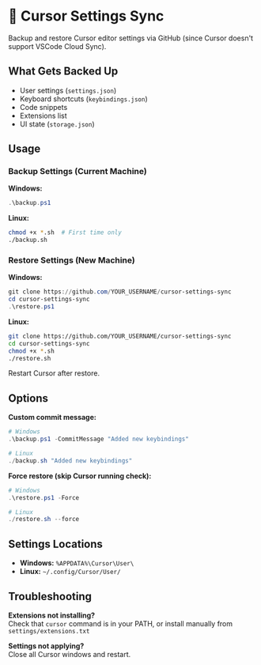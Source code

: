 # 🔄 Cursor Settings Sync

Backup and restore Cursor editor settings via GitHub (since Cursor doesn't support VSCode Cloud Sync).

## What Gets Backed Up

- User settings (`settings.json`)
- Keyboard shortcuts (`keybindings.json`)
- Code snippets
- Extensions list
- UI state (`storage.json`)

## Usage

### Backup Settings (Current Machine)

**Windows:**
```powershell
.\backup.ps1
```

**Linux:**
```bash
chmod +x *.sh  # First time only
./backup.sh
```

### Restore Settings (New Machine)

**Windows:**
```powershell
git clone https://github.com/YOUR_USERNAME/cursor-settings-sync
cd cursor-settings-sync
.\restore.ps1
```

**Linux:**
```bash
git clone https://github.com/YOUR_USERNAME/cursor-settings-sync
cd cursor-settings-sync
chmod +x *.sh
./restore.sh
```

Restart Cursor after restore.

## Options

**Custom commit message:**
```powershell
# Windows
.\backup.ps1 -CommitMessage "Added new keybindings"

# Linux
./backup.sh "Added new keybindings"
```

**Force restore (skip Cursor running check):**
```powershell
# Windows
.\restore.ps1 -Force

# Linux
./restore.sh --force
```

## Settings Locations

- **Windows:** `%APPDATA%\Cursor\User\`
- **Linux:** `~/.config/Cursor/User/`

## Troubleshooting

**Extensions not installing?**  
Check that `cursor` command is in your PATH, or install manually from `settings/extensions.txt`

**Settings not applying?**  
Close all Cursor windows and restart.
